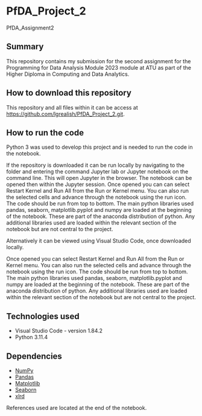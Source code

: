 # PfDA_Project_2
PfDA_Assignment2

## Summary

This repository contains my submission for the second assignment for the Programming for Data Analysis Module 2023 module at ATU as part of the Higher Diploma in Computing and Data Analytics.

## How to download this repository

This repository and all files within it can be access at https://github.com/lgrealish/PfDA_Project_2.git.

## How to run the code

Python 3 was used to develop this project and is needed to run the code in the notebook.

If the repository is downloaded it can be run locally by navigating to the folder and entering the command Jupyter lab or Jupyter notebook on the command line. This will open Jupyter in the browser. The notebook can be opened then within the Jupyter session. Once opened you can can select Restart Kernel and Run All from the Run or Kernel menu. You can also run the selected cells and advance through the notebook using the run icon. The code should be run from top to bottom. The main python libraries used pandas, seaborn, matplotlib.pyplot and numpy are loaded at the beginning of the notebook. These are part of the anaconda distribution of python. Any additional libraries used are loaded within the relevant section of the notebook but are not central to the project.

Alternatively it can be viewed using Visual Studio Code, once downloaded locally.

Once opened you can select Restart Kernel and Run All from the Run or Kernel menu. You can also run the selected cells and advance through the notebook using the run icon. The code should be run from top to bottom. The main python libraries used pandas, seaborn, matplotlib.pyplot and numpy are loaded at the beginning of the notebook. These are part of the anaconda distribution of python. Any additional libraries used are loaded within the relevant section of the notebook but are not central to the project.

## Technologies used

  * Visual Studio Code - version 1.84.2
  * Python 3.11.4

## Dependencies
* [NumPy](http://www.numpy.org/)
* [Pandas](http://pandas.pydata.org/)
* [Matplotlib](http://matplotlib.org/)
* [Seaborn](https://seaborn.pydata.org/index.html#)
* [xlrd](https://xlrd.readthedocs.io/en/latest/#)

References used are located at the end of the notebook.